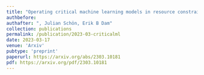 ```yaml
---
title: "Operating critical machine learning models in resource constrained regimes"
authbefore:  
authafter: ", Julian Schön, Erik B Dam"
collection: publications
permalink: /publication/2023-03-criticalml
date: 2023-03-17
venue: 'Arxiv'
pubtype: 'preprint'
paperurl: https://arxiv.org/abs/2303.10181
pdf: https://arxiv.org/pdf/2303.10181
---
```

